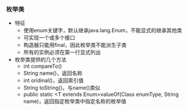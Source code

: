 ### 枚举类
- 特征
    - 使用enum关键字，默认继承java.lang.Enum，不能显式的继承其他类
    - 可实现一个或多个接口
    - 构造器只能用final，因此枚举类不能派生子类
    - 所有的实例必须在第一行显式列出
- 枚举类提供的几个方法
    - int compareTo()
    - String name()，返回名称
    - int oridinal()，返回索引值
    - String toString()，与name()类似
    - public static <T extends Enum<T>>valueOf(Class<T> enumType, String name)，返回指定枚举类中指定名称的枚举值